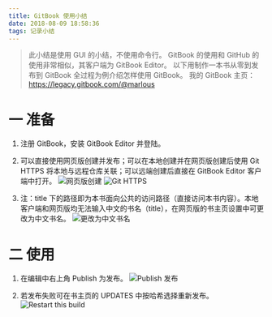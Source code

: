 ```yaml
---
title: GitBook 使用小结
date: 2018-08-09 18:58:36
tags: 记录小结
---
```

> 此小结是使用 GUI 的小结，不使用命令行。
GitBook 的使用和 GitHub 的使用非常相似，其客户端为 GitBook Editor。
以下用制作一本书从零到发布到 GitBook 全过程为例介绍怎样使用 GitBook。
我的 GitBook 主页：https://legacy.gitbook.com/@marlous

# 一 准备
1. 注册 GitBook，安装 GitBook Editor 并登陆。

2. 可以直接使用网页版创建并发布；可以在本地创建并在网页版创建后使用 Git HTTPS 将本地与远程仓库关联；可以远端创建后直接在 GitBook Editor 客户端中打开。
![网页版创建](图0.PNG)
![Git HTTPS](图1.PNG)

3. 注：title 下的路径即为本书面向公共的访问路径（直接访问本书内容）。本地客户端和网页版均无法输入中文的书名（title），在网页版的书主页设置中可更改为中文书名。
![更改为中文书名](图2.PNG)

# 二 使用
1. 在编辑中右上角 Publish 为发布。
![Publish 发布](图3.PNG)

2. 若发布失败可在书主页的 UPDATES 中按哈希选择重新发布。
![Restart this build](图4.PNG)